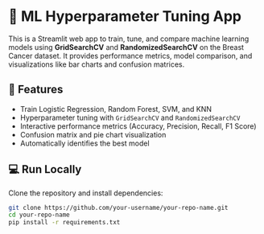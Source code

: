 # 🔧 ML Hyperparameter Tuning App

This is a Streamlit web app to train, tune, and compare machine learning models using **GridSearchCV** and **RandomizedSearchCV** on the Breast Cancer dataset. It provides performance metrics, model comparison, and visualizations like bar charts and confusion matrices.

## 🚀 Features
- Train Logistic Regression, Random Forest, SVM, and KNN
- Hyperparameter tuning with `GridSearchCV` and `RandomizedSearchCV`
- Interactive performance metrics (Accuracy, Precision, Recall, F1 Score)
- Confusion matrix and pie chart visualization
- Automatically identifies the best model


## 💻 Run Locally

Clone the repository and install dependencies:

```bash
git clone https://github.com/your-username/your-repo-name.git
cd your-repo-name
pip install -r requirements.txt
